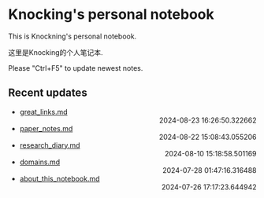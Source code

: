 
# Knocking's personal notebook

This is Knockning's personal notebook.

这里是Knocking的个人笔记本.

Please "Ctrl+F5" to update newest notes.

## Recent updates
- [great_links.md](math/great_links/) <div style="text-align: right">2024-08-23 16:26:50.322662</div>
- [paper_notes.md](papers/paper_notes/) <div style="text-align: right">2024-08-22 15:08:43.055206</div>
- [research_diary.md](papers/research_diary/) <div style="text-align: right">2024-08-10 15:18:58.501169</div>
- [domains.md](Web/domains/) <div style="text-align: right">2024-07-28 01:47:16.316488</div>
- [about_this_notebook.md](about_this_notebook/) <div style="text-align: right">2024-07-26 17:17:23.644942</div>
